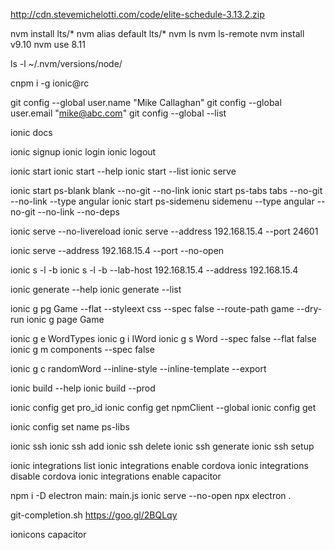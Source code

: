 http://cdn.stevemichelotti.com/code/elite-schedule-3.13.2.zip


nvm install lts/*
nvm alias default lts/*
nvm ls
nvm ls-remote
nvm install v9.10
nvm use 8.11

ls -l ~/.nvm/versions/node/

cnpm i -g ionic@rc

git config --global user.name "Mike Callaghan"
git config --global user.email "mike@abc.com"
git config --global --list

ionic docs

ionic signup
ionic login
ionic logout

ionic start
ionic start --help
ionic start --list
ionic serve

ionic start ps-blank blank --no-git --no-link
ionic start ps-tabs tabs --no-git --no-link --type angular
ionic start ps-sidemenu sidemenu --type angular --no-git --no-link --no-deps

ionic serve --no-livereload
ionic serve --address 192.168.15.4 --port 24601

ionic serve --address 192.168.15.4 --port --no-open

ionic s -l -b
ionic s -l -b --lab-host 192.168.15.4 --address 192.168.15.4


ionic generate --help
ionic generate --list


ionic g pg Game --flat --styleext css --spec false --route-path game --dry-run
ionic g page Game

ionic g e WordTypes
ionic g i IWord
ionic g s Word --spec false --flat false
ionic g m components --spec false

ionic g c randomWord --inline-style --inline-template --export

ionic build --help
ionic build --prod

ionic config get pro_id
ionic config get npmClient --global
ionic config get

ionic config set name ps-libs

ionic ssh
ionic ssh add
ionic ssh delete
ionic ssh generate
ionic ssh setup

ionic integrations list
ionic integrations enable cordova
ionic integrations disable cordova
ionic integrations enable capacitor

npm i -D electron
main: main.js
ionic serve --no-open
npx electron .


git-completion.sh
https://goo.gl/2BQLqy

ionicons capacitor